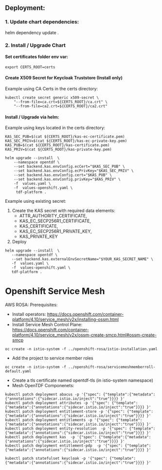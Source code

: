 ## Deployment:
### 1. Update chart dependencies:
helm dependency update .
### 2. Install / Upgrade Chart
#### Set certificates folder env var:
```shell
export CERTS_ROOT=certs
```
#### Create X509 Secret for Keycloak Truststore (Install only)
Example using CA Certs in the certs directory:
```shell
kubectl create secret generic x509-secret \
    "--from-file=ca.crt=${CERTS_ROOT}/ca.crt" \
    "--from-file=ca2.crt=${CERTS_ROOT}/ca2.crt"
```
#### Install / Upgrade via helm:
Example using keys located in the certs directory:
```shell
KAS_SEC_PUB=$(cat ${CERTS_ROOT}/kas-ec-certificate.pem)
KAS_SEC_PRIV=$(cat ${CERTS_ROOT}/kas-ec-private-key.pem)
KAS_PUB=$(cat ${CERTS_ROOT}/kas-certificate.pem)
KAS_PRIV=$(cat ${CERTS_ROOT}/kas-private-key.pem)

helm upgrade --install  \
    --namespace opentdf \
    --set backend.kas.envConfig.ecCert="$KAS_SEC_PUB" \
    --set backend.kas.envConfig.ecPrivKey="$KAS_SEC_PRIV" \
    --set backend.kas.envConfig.cert="$KAS_PUB" \
    --set backend.kas.envConfig.privKey="$KAS_PRIV" \
    -f  values.yaml \
    -f  values-openshift.yaml \
     tdf-platform .
 ```

Example using existing secret:
1. Create the KAS secret with required data elements:
   - ATTR_AUTHORITY_CERTIFICATE, 
   - KAS_EC_SECP256R1_CERTIFICATE, 
   - KAS_CERTIFICATE, 
   - KAS_EC_SECP256R1_PRIVATE_KEY, 
   - KAS_PRIVATE_KEY
1. Deploy
```
helm upgrade --install  \
   --namespace opentdf \
   --set backend.kas.externalEnvSecretName="$YOUR_KAS_SECRET_NAME" \
   -f  values.yaml \
   -f  values-openshift.yaml \
   tdf-platform .
 ```

# Openshift Service Mesh 
AWS ROSA:
Prerequisites:
- Install operators: https://docs.openshift.com/container-platform/4.10/service_mesh/v2x/installing-ossm.html
- Install Service Mesh Control Plane: https://docs.openshift.com/container-platform/4.10/service_mesh/v2x/ossm-create-smcp.html#ossm-create-smcp
```shell
oc create -n istio-system -f ../openshift-rosa/istio-installation.yaml 
```
- Add the project to service member roles 
```shell
oc create -n istio-system -f ../openshift-rosa/servicemeshmemberroll-default.yaml
```
- Create a tls certificate named opentdf-tls (in istio-system namespace)
- Mesh OpenTDF Componenets:
```
kubectl patch deployment abacus -p '{"spec": {"template":{"metadata":{"annotations":{"sidecar.istio.io/inject":"true"}}}} }'
kubectl patch deployment attributes -p '{"spec": {"template":{"metadata":{"annotations":{"sidecar.istio.io/inject":"true"}}}} }'
kubectl patch deployment entitlement-store -p '{"spec": {"template":{"metadata":{"annotations":{"sidecar.istio.io/inject":"true"}}}} }'
kubectl patch deployment entitlements -p '{"spec": {"template":{"metadata":{"annotations":{"sidecar.istio.io/inject":"true"}}}} }'
kubectl patch deployment entity-resolution  -p '{"spec": {"template":{"metadata":{"annotations":{"sidecar.istio.io/inject":"true"}}}} }'
kubectl patch deployment kas  -p '{"spec": {"template":{"metadata":{"annotations":{"sidecar.istio.io/inject":"true"}}}} }'
kubectl patch deployment entitlement-pdp  -p '{"spec": {"template":{"metadata":{"annotations":{"sidecar.istio.io/inject":"true"}}}} }'

kubectl patch statefulset keycloak -p '{"spec": {"template":{"metadata":{"annotations":{"sidecar.istio.io/inject":"true"}}}} }'
```

